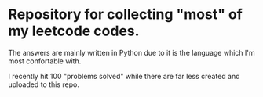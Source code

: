 # Repository for collecting "most"  of my leetcode codes.

The answers are mainly written in Python due to it is the language which I'm most confortable with. 

I recently hit 100 "problems solved" while there are far less created and uploaded to this repo.
